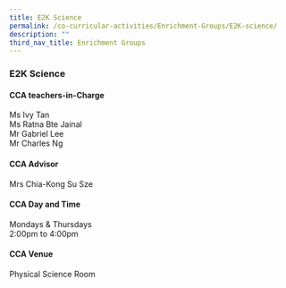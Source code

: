 ```yaml
---
title: E2K Science
permalink: /co-curricular-activities/Enrichment-Groups/E2K-science/
description: ""
third_nav_title: Enrichment Groups
---
```

### **E2K Science**

#### **CCA teachers-in-Charge**
Ms Ivy Tan <br>
Ms Ratna Bte Jainal <br>
Mr Gabriel Lee <br>
Mr Charles Ng

#### **CCA Advisor**
Mrs Chia-Kong Su Sze

#### **CCA Day and Time**
Mondays & Thursdays <br>
2:00pm to 4:00pm

#### **CCA Venue**
Physical Science Room